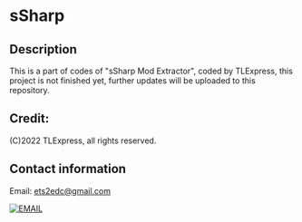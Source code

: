 # sSharp

## Description

This is a part of codes of "sSharp Mod Extractor", coded by TLExpress, this project is not finished yet, further updates will be uploaded to this repository.

## Credit: 
(C)2022 TLExpress, all rights reserved.

## Contact information

Email: ets2edc@gmail.com

[![EMAIL](https://tlexpress.github.io/CGhws/index_files/email_thumb.png)](mailto:ets2edc@gmail.com)
